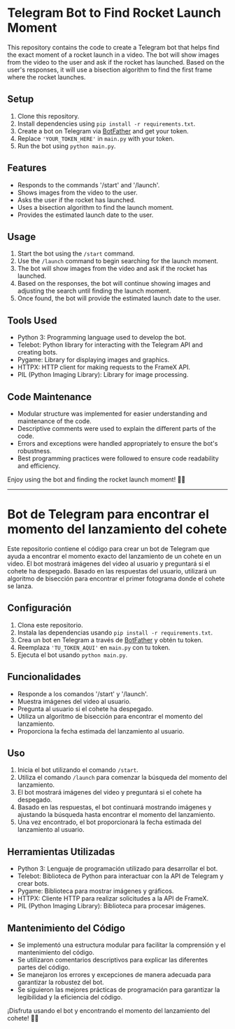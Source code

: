 # Telegram Bot to Find Rocket Launch Moment

This repository contains the code to create a Telegram bot that helps find the exact moment of a rocket launch in a video. The bot will show images from the video to the user and ask if the rocket has launched. Based on the user's responses, it will use a bisection algorithm to find the first frame where the rocket launches.

## Setup

1. Clone this repository.
2. Install dependencies using `pip install -r requirements.txt`.
3. Create a bot on Telegram via [BotFather](https://core.telegram.org/bots#6-botfather) and get your token.
4. Replace `'YOUR_TOKEN_HERE'` in `main.py` with your token.
5. Run the bot using `python main.py`.

## Features

- Responds to the commands '/start' and '/launch'.
- Shows images from the video to the user.
- Asks the user if the rocket has launched.
- Uses a bisection algorithm to find the launch moment.
- Provides the estimated launch date to the user.

## Usage

1. Start the bot using the `/start` command.
2. Use the `/launch` command to begin searching for the launch moment.
3. The bot will show images from the video and ask if the rocket has launched.
4. Based on the responses, the bot will continue showing images and adjusting the search until finding the launch moment.
5. Once found, the bot will provide the estimated launch date to the user.

## Tools Used

- Python 3: Programming language used to develop the bot.
- Telebot: Python library for interacting with the Telegram API and creating bots.
- Pygame: Library for displaying images and graphics.
- HTTPX: HTTP client for making requests to the FrameX API.
- PIL (Python Imaging Library): Library for image processing.

## Code Maintenance

- Modular structure was implemented for easier understanding and maintenance of the code.
- Descriptive comments were used to explain the different parts of the code.
- Errors and exceptions were handled appropriately to ensure the bot's robustness.
- Best programming practices were followed to ensure code readability and efficiency.

Enjoy using the bot and finding the rocket launch moment! 🚀🌌

---

# Bot de Telegram para encontrar el momento del lanzamiento del cohete

Este repositorio contiene el código para crear un bot de Telegram que ayuda a encontrar el momento exacto del lanzamiento de un cohete en un video. El bot mostrará imágenes del video al usuario y preguntará si el cohete ha despegado. Basado en las respuestas del usuario, utilizará un algoritmo de bisección para encontrar el primer fotograma donde el cohete se lanza.

## Configuración

1. Clona este repositorio.
2. Instala las dependencias usando `pip install -r requirements.txt`.
3. Crea un bot en Telegram a través de [BotFather](https://core.telegram.org/bots#6-botfather) y obtén tu token.
4. Reemplaza `'TU_TOKEN_AQUI'` en `main.py` con tu token.
5. Ejecuta el bot usando `python main.py`.

## Funcionalidades

- Responde a los comandos '/start' y '/launch'.
- Muestra imágenes del video al usuario.
- Pregunta al usuario si el cohete ha despegado.
- Utiliza un algoritmo de bisección para encontrar el momento del lanzamiento.
- Proporciona la fecha estimada del lanzamiento al usuario.

## Uso

1. Inicia el bot utilizando el comando `/start`.
2. Utiliza el comando `/launch` para comenzar la búsqueda del momento del lanzamiento.
3. El bot mostrará imágenes del video y preguntará si el cohete ha despegado.
4. Basado en las respuestas, el bot continuará mostrando imágenes y ajustando la búsqueda hasta encontrar el momento del lanzamiento.
5. Una vez encontrado, el bot proporcionará la fecha estimada del lanzamiento al usuario.

## Herramientas Utilizadas

- Python 3: Lenguaje de programación utilizado para desarrollar el bot.
- Telebot: Biblioteca de Python para interactuar con la API de Telegram y crear bots.
- Pygame: Biblioteca para mostrar imágenes y gráficos.
- HTTPX: Cliente HTTP para realizar solicitudes a la API de FrameX.
- PIL (Python Imaging Library): Biblioteca para procesar imágenes.

## Mantenimiento del Código

- Se implementó una estructura modular para facilitar la comprensión y el mantenimiento del código.
- Se utilizaron comentarios descriptivos para explicar las diferentes partes del código.
- Se manejaron los errores y excepciones de manera adecuada para garantizar la robustez del bot.
- Se siguieron las mejores prácticas de programación para garantizar la legibilidad y la eficiencia del código.

¡Disfruta usando el bot y encontrando el momento del lanzamiento del cohete! 🚀🌌
